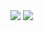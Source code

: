 <img src="https://capsule-render.vercel.app/api?type=rounded&color=7BD1D2&height=100&section=header&text=Welcome%20&fontSize=50&fontColor=FFFFFF&fontAlign=50" />
<img src="https://capsule-render.vercel.app/api?type=venom&color=ECEFF1&height=300&section=header&text=hyewon's%20gitHub&fontSize=70" />
